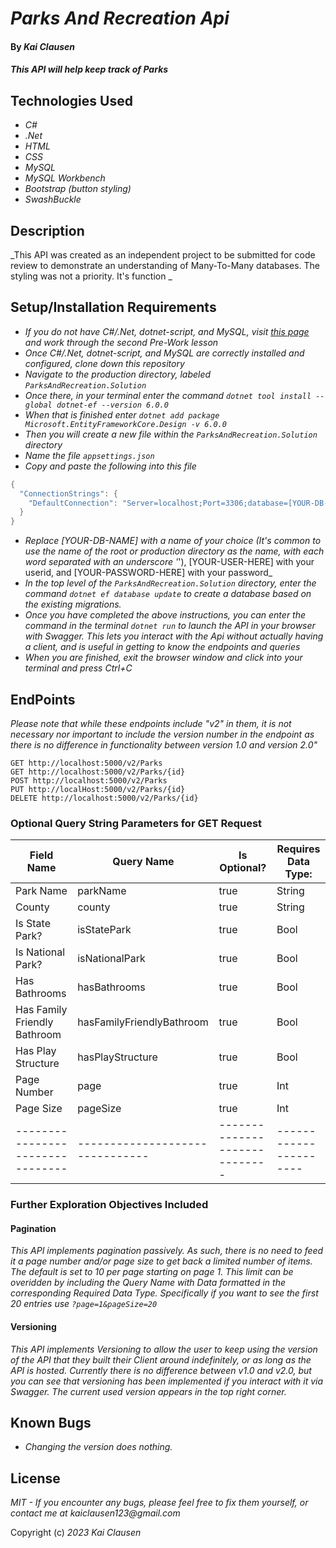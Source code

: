 # _Parks And Recreation Api_

#### By _**Kai Clausen**_

#### _This API will help keep track of Parks_

## Technologies Used

* _C#_
* _.Net_
* _HTML_
* _CSS_
* _MySQL_
* _MySQL Workbench_
* _Bootstrap (button styling)_
* _SwashBuckle_

## Description

_This API was created as an independent project to be submitted for code review to demonstrate an understanding of Many-To-Many databases. The styling was not a priority. It's function _

## Setup/Installation Requirements

* _If you do not have C#/.Net, dotnet-script, and MySQL, visit [this page](https://www.learnhowtoprogram.com/c-and-net) and work through the second Pre-Work lesson_
* _Once C#/.Net, dotnet-script, and MySQL are correctly installed and configured, clone down this repository_
* _Navigate to the production directory, labeled ```ParksAndRecreation.Solution```_
* _Once there, in your terminal enter the command ```dotnet tool install --global dotnet-ef --version 6.0.0```_
* _When that is finished enter ```dotnet add package Microsoft.EntityFrameworkCore.Design -v 6.0.0```_
* _Then you will create a new file within the ```ParksAndRecreation.Solution``` directory_
* _Name the file ```appsettings.json```_
* _Copy and paste the following into this file_

```cs
{
  "ConnectionStrings": {
    "DefaultConnection": "Server=localhost;Port=3306;database=[YOUR-DB-NAME];uid=[YOUR-USER-HERE];pwd=[YOUR-PASSWORD-HERE];"
  }
}
```

* _Replace [YOUR-DB-NAME] with a name of your choice (It's common to use the name of the root or production directory as the name, with each word separated with an underscore '_'), [YOUR-USER-HERE] with your userid, and [YOUR-PASSWORD-HERE] with your password_
* _In the top level of the ```ParksAndRecreation.Solution``` directory, enter the command ```dotnet ef database update``` to create a database based on the existing migrations._
* _Once you have completed the above instructions, you can enter the command in the terminal ```dotnet run``` to launch the API in your browser with Swagger. This lets you interact with the Api without actually having a client, and is useful in getting to know the endpoints and queries_
* _When you are finished, exit the browser window and click into your terminal and press Ctrl+C_

## EndPoints

_Please note that while these endpoints include "v2" in them, it is not necessary nor important to include the version number in the endpoint as there is no difference in functionality between version 1.0 and version 2.0"_
```
GET http://localhost:5000/v2/Parks
GET http://localhost:5000/v2/Parks/{id}
POST http://localhost:5000/v2/Parks
PUT http://localHost:5000/v2/Parks/{id}
DELETE http://localhost:5000/v2/Parks/{id}
```

### Optional Query String Parameters for GET Request

|Field Name                      |Query Name                     | Is Optional?                |Requires Data Type:   |
|--------------------------------|-------------------------------|-----------------------------|----------------------|
|Park Name                       |parkName                       |true                         |String                |
|County                          |county                         |true                         |String                |
|Is State Park?                  |isStatePark                    |true                         |Bool                  |
|Is National Park?               |isNationalPark                 |true                         |Bool                  |
|Has Bathrooms                   |hasBathrooms                   |true                         |Bool                  |
|Has Family Friendly Bathroom    |hasFamilyFriendlyBathroom      |true                         |Bool                  |
|Has Play Structure              |hasPlayStructure               |true                         |Bool                  |
|Page Number                     |page                           |true                         |Int                   |
|Page Size                       |pageSize                       |true                         |Int                   |
|--------------------------------|-------------------------------|-----------------------------|----------------------|

### Further Exploration Objectives Included

#### Pagination

_This API implements pagination passively. As such, there is no need to feed it a page number and/or page size to get back a limited number of items. The default is set to 10 per page starting on page 1. This limit can be overidden by including the Query Name with Data formatted in the corresponding Required Data Type. Specifically if you want to see the first 20 entries use ```?page=1&pageSize=20```_

#### Versioning

_This API implements Versioning to allow the user to keep using the version of the API that they built their Client around indefinitely, or as long as the API is hosted. Currently there is no difference between v1.0 and v2.0, but you can see that versioning has been implemented if you interact with it via Swagger. The current used version appears in the top right corner._

## Known Bugs

* _Changing the version does nothing._

## License

_MIT - If you encounter any bugs, please feel free to fix them yourself, or contact me at kaiclausen123@gmail.com_

Copyright (c) _2023_ _Kai Clausen_